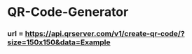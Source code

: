 # QR-Code-Generator
### url = https://api.qrserver.com/v1/create-qr-code/?size=150x150&data=Example


